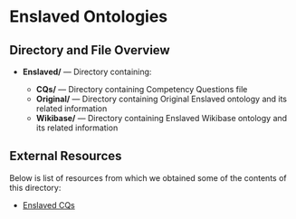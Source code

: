 # Enslaved Ontologies

## Directory and File Overview

* **Enslaved/** — Directory containing:

  * **CQs/** — Directory containing Competency Questions file
  * **Original/** — Directory containing Original Enslaved ontology and its related information
  * **Wikibase/** — Directory containing Enslaved Wikibase ontology and its related information

## External Resources
Below is list of resources from which we obtained some of the contents of this directory:

- [Enslaved CQs](https://docs.enslaved.org/competencyQuestions/)